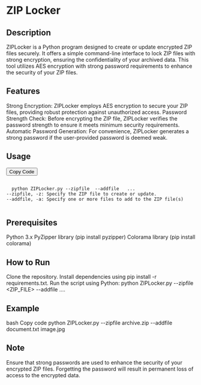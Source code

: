 # ZIP Locker

## Description
ZIPLocker is a Python program designed to create or update encrypted ZIP files securely. It offers a simple command-line interface to lock ZIP files with strong encryption, ensuring the confidentiality of your archived data. This tool utilizes AES encryption with strong password requirements to enhance the security of your ZIP files.

## Features
Strong Encryption: ZIPLocker employs AES encryption to secure your ZIP files, providing robust protection against unauthorized access.
Password Strength Check: Before encrypting the ZIP file, ZIPLocker verifies the password strength to ensure it meets minimum security requirements.
Automatic Password Generation: For convenience, ZIPLocker generates a strong password if the user-provided password is deemed weak.
## Usage

<!-- Add this code snippet where you want the "Copy Code" button to appear -->
<div>
  <button class="copy-button" onclick="copyCode()">Copy Code</button>
  <pre><code class="language-python">
  python ZIPLocker.py --zipfile <ZIP_FILE> --addfile <FILE1> <FILE2> ...
--zipfile, -z: Specify the ZIP file to create or update.
--addfile, -a: Specify one or more files to add to the ZIP file(s)
  </code></pre>
</div>

## Prerequisites
Python 3.x
PyZipper library (pip install pyzipper)
Colorama library (pip install colorama)
## How to Run
Clone the repository.
Install dependencies using pip install -r requirements.txt.
Run the script using Python: python ZIPLocker.py --zipfile <ZIP_FILE> --addfile <FILE1> <FILE2> ....
## Example
bash
Copy code
python ZIPLocker.py --zipfile archive.zip --addfile document.txt image.jpg
## Note
Ensure that strong passwords are used to enhance the security of your encrypted ZIP files.
Forgetting the password will result in permanent loss of access to the encrypted data.
